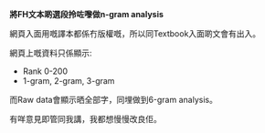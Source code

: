 **將FH文本啲選段拎咗嚟做n-gram analysis**

網頁入面用嘅譯本都係冇版權嘅，所以同Textbook入面啲文會有出入。

網頁上嘅資料只係顯示:
* Rank 0-200 
* 1-gram, 2-gram, 3-gram

而Raw data會顯示晒全部字，同埋做到6-gram analysis。

有咩意見即管同我講，我都想慢慢改良佢。
